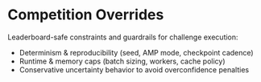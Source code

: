 # Competition Overrides

Leaderboard-safe constraints and guardrails for challenge execution:
- Determinism & reproducibility (seed, AMP mode, checkpoint cadence)
- Runtime & memory caps (batch sizing, workers, cache policy)
- Conservative uncertainty behavior to avoid overconfidence penalties
